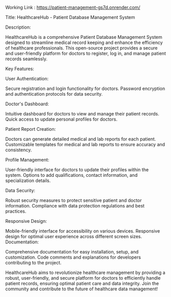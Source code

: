 Working Link : https://patient-management-gs7d.onrender.com/

Title: HealthcareHub - Patient Database Management System

Description:

HealthcareHub is a comprehensive Patient Database Management System designed to streamline medical record keeping and enhance the efficiency of healthcare professionals. This open-source project provides a secure and user-friendly platform for doctors to register, log in, and manage patient records seamlessly.

Key Features:

User Authentication:

Secure registration and login functionality for doctors.
Password encryption and authentication protocols for data security.

Doctor's Dashboard:

Intuitive dashboard for doctors to view and manage their patient records.
Quick access to update personal profiles for doctors.

Patient Report Creation:

Doctors can generate detailed medical and lab reports for each patient.
Customizable templates for medical and lab reports to ensure accuracy and consistency.

Profile Management:

User-friendly interface for doctors to update their profiles within the system.
Options to add qualifications, contact information, and specialization details.

Data Security:

Robust security measures to protect sensitive patient and doctor information.
Compliance with data protection regulations and best practices.



Responsive Design:

Mobile-friendly interface for accessibility on various devices.
Responsive design for optimal user experience across different screen sizes.
Documentation:

Comprehensive documentation for easy installation, setup, and customization.
Code comments and explanations for developers contributing to the project.

HealthcareHub aims to revolutionize healthcare management by providing a robust, user-friendly, and secure platform for doctors to efficiently handle patient records, ensuring optimal patient care and data integrity. Join the community and contribute to the future of healthcare data management!
